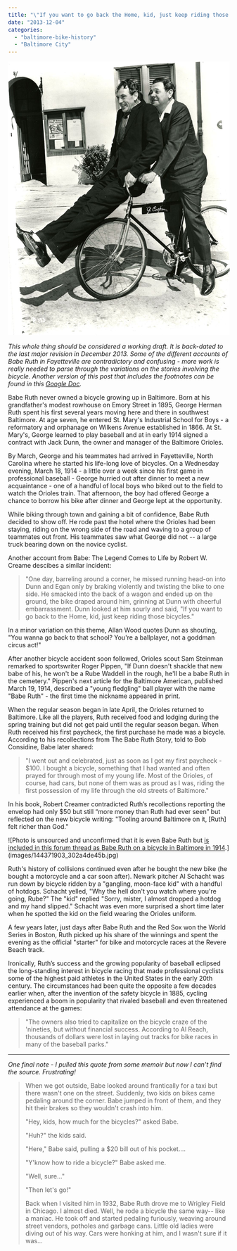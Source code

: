 ```yaml
---
title: "\"If you want to go back the Home, kid, just keep riding those bicycles.\""
date: "2013-12-04"
categories: 
  - "baltimore-bike-history"
  - "Baltimore City"
---
```


![[Gary Cooper and Babe Ruth ride a bike, 1942.](http://ridesabike.com/post/29045588168/gary-cooper-and-babe-ruth-ride-a-bike)](images/tumblr_m8hfvhjbwx1qf6o97o1_1280.jpg)

_This whole thing should be considered a working draft. It is back-dated to the last major revision in December 2013. Some of the different accounts of Babe Ruth in Fayetteville are contradictory and confusing - more work is really needed to parse through the variations on the stories involving the bicycle. Another version of this post that includes the footnotes can be found in this [Google Doc](https://docs.google.com/document/d/19BOdyN4CwfG4tFCVLeFKyGJgSDT2iIm7I-K08hFgRaM/edit?usp=sharing)._

Babe Ruth never owned a bicycle growing up in Baltimore. Born at his grandfather's modest rowhouse on Emory Street in 1895, George Herman Ruth spent his first several years moving here and there in southwest Baltimore. At age seven, he entered St. Mary's Industrial School for Boys - a reformatory and orphanage on Wilkens Avenue established in 1866. At St. Mary's, George learned to play baseball and at in early 1914 signed a contract with Jack Dunn, the owner and manager of the Baltimore Orioles.

By March, George and his teammates had arrived in Fayetteville, North Carolina where he started his life-long love of bicycles. On a Wednesday evening, March 18, 1914 - a little over a week since his first game in professional baseball - George hurried out after dinner to meet a new acquaintance - one of a handful of local boys who biked out to the field to watch the Orioles train. That afternoon, the boy had offered George a chance to borrow his bike after dinner and George lept at the opportunity.

While biking through town and gaining a bit of confidence, Babe Ruth decided to show off. He rode past the hotel where the Orioles had been staying, riding on the wrong side of the road and waving to a group of teammates out front. His teammates saw what George did not -- a large truck bearing down on the novice cyclist.

Another account from Babe: The Legend Comes to Life by Robert W. Creame descibes a similar incident:

> "One day, barreling around a corner, he missed running head-on into Dunn and Egan only by braking violently and twisting the bike to one side. He smacked into the back of a wagon and ended up on the ground, the bike draped around him, grinning at Dunn with cheerful embarrassment. Dunn looked at him sourly and said, "If you want to go back to the Home, kid, just keep riding those bicycles."

In a minor variation on this theme, Allan Wood quotes Dunn as shouting, "You wanna go back to that school? You're a ballplayer, not a goddman circus act!"

After another bicycle accident soon followed, Orioles scout Sam Steinman remarked to sportswriter Roger Pippen, "If Dunn doesn't shackle that new babe of his, he won't be a Rube Waddell in the rough, he'll be a babe Ruth in the cemetery." Pippen's next article for the Baltimore American, published March 19, 1914, described a "young fledgling" ball player with the name "Babe Ruth" - the first time the nickname appeared in print.

When the regular season began in late April, the Orioles returned to Baltimore. Like all the players, Ruth received food and lodging during the spring training but did not get paid until the regular season began. When Ruth received his first paycheck, the first purchase he made was a bicycle. According to his recollections from The Babe Ruth Story, told to Bob Considine, Babe later shared:

> "I went out and celebrated, just as soon as I got my first paycheck - $100. I bought a bicycle, something that I had wanted and often prayed for through most of my young life. Most of the Orioles, of course, had cars, but none of them was as proud as I was, riding the first possession of my life through the old streets of Baltimore."

In his book, Robert Creamer contradicted Ruth’s recollections reporting the envelop had only $50 but still “more money than Ruth had ever seen” but reflected on the new bicycle writing: "Tooling around Baltimore on it, \[Ruth\] felt richer than God."

![Photo is unsourced and unconfirmed that it is even Babe Ruth but [is included in this forum thread as Babe Ruth on a bicycle in Baltimore in 1914](http://www.baseball-fever.com/showthread.php?73654-Babe-Ruth-Pictures-(some-RARE-ones!)/page8).](images/144371903_302a4de45b.jpg)

Ruth's history of collisions continued even after he bought the new bike (he bought a motorcycle and a car soon after). Newark pitcher Al Schacht was run down by bicycle ridden by a "gangling, moon-face kid" with a handful of hotdogs. Schacht yelled, "Why the hell don't you watch where you're going, Rube?" The "kid" replied "Sorry, mister, I almost dropped a hotdog and my hand slipped." Schacht was even more surprised a short time later when he spotted the kid on the field wearing the Orioles uniform.

A few years later, just days after Babe Ruth and the Red Sox won the World Series in Boston, Ruth picked up his share of the winnings and spent the evening as the official "starter" for bike and motorcycle races at the Revere Beach track.

Ironically, Ruth’s success and the growing popularity of baseball eclipsed the long-standing interest in bicycle racing that made professional cyclists some of the highest paid athletes in the United States in the early 20th century. The circumstances had been quite the opposite a few decades earlier when, after the invention of the safety bicycle in 1885, cycling experienced a boom in popularity that rivaled baseball and even threatened attendance at the games:

> "The owners also tried to capitalize on the bicycle craze of the 'nineties, but without financial success. According to Al Reach, thousands of dollars were lost in laying out tracks for bike races in many of the baseball parks."

* * *

_One final note - I pulled this quote from some memoir but now I can’t find the source. Frustrating!_

> When we got outside, Babe looked around frantically for a taxi but there wasn't one on the street. Suddenly, two kids on bikes came pedaling around the corner. Babe jumped in front of them, and they hit their brakes so they wouldn't crash into him.
> 
> "Hey, kids, how much for the bicycles?" asked Babe.
> 
> "Huh?" the kids said.
> 
> "Here," Babe said, pulling a $20 bill out of his pocket....
> 
> "Y'know how to ride a bicycle?" Babe asked me.
> 
> "Well, sure..."
> 
> "Then let's go!"
> 
> Back when I visited him in 1932, Babe Ruth drove me to Wrigley Field in Chicago. I almost died. Well, he rode a bicycle the same way-- like a maniac. He took off and started pedaling furiously, weaving around street vendors, potholes and garbage cans. Little old ladies were diving out of his way. Cars were honking at him, and I wasn't sure if it was...
